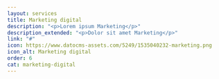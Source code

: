 ```yaml
---
layout: services
title: Marketing digital
description: "<p>Lorem ipsum Marketing</p>"
description_extended: "<p>Dolor sit amet Marketing</p>"
link: "#"
icon: https://www.datocms-assets.com/5249/1535040232-marketing.png
icon_alt: Marketing digital
order: 6
cat: marketing-digital
---
```



